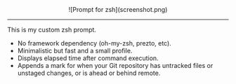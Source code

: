 <center>![Prompt for zsh](screenshot.png)</center>

---

This is my custom zsh prompt.

- No framework dependency (oh-my-zsh, prezto, etc).
- Minimalistic but fast and a small profile.
- Displays elapsed time after command execution.
- Appends a mark for when your Git repository has untracked files or unstaged changes, or is ahead or behind remote.
